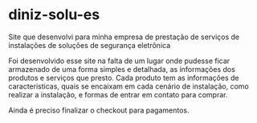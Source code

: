 # diniz-solu-es
Site que desenvolvi para minha empresa de prestação de serviços de instalações de soluções de segurança eletrônica

Foi desenvolvido esse site na falta de um lugar onde pudesse ficar armazenado de uma forma simples e detalhada, as informações dos produtos e serviços que presto.
Cada produto tem as informações de caracteristicas, quais se encaixam em cada cenário de instalação, como realizar a instalação, e formas de entrar em contato para comprar.

Ainda é preciso finalizar o checkout para pagamentos.
